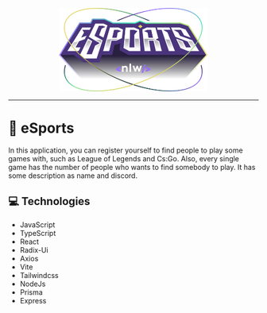 <p align="center">
    <img width="300" src="https://github.com/nathiellelopesh/eSports/blob/master/web/src/assets/Logo.svg">
</p>

---

# 💬 eSports

In this application, you can register yourself to find people to play some games with, such as League of Legends and Cs:Go.
Also, every single game has the number of people who wants to find somebody to play. It has some description as name and discord.

## 💻 Technologies

- JavaScript
- TypeScript
- React
- Radix-Ui
- Axios
- Vite
- Tailwindcss
- NodeJs
- Prisma
- Express
